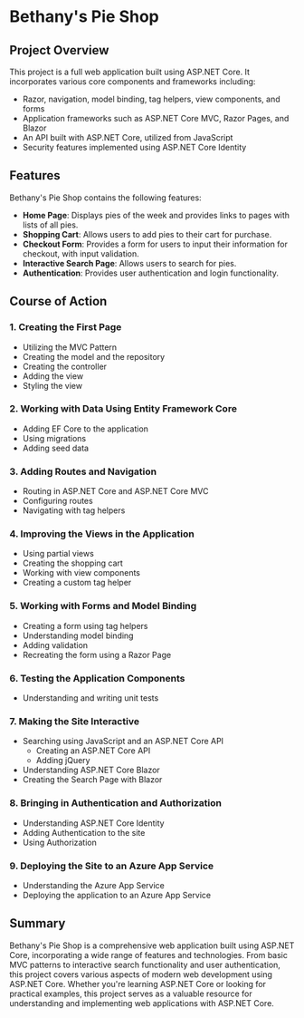 # Bethany's Pie Shop

## Project Overview

This project is a full web application built using ASP.NET Core. It incorporates various core components and frameworks including:

- Razor, navigation, model binding, tag helpers, view components, and forms
- Application frameworks such as ASP.NET Core MVC, Razor Pages, and Blazor
- An API built with ASP.NET Core, utilized from JavaScript
- Security features implemented using ASP.NET Core Identity

## Features

Bethany's Pie Shop contains the following features:

- **Home Page**: Displays pies of the week and provides links to pages with lists of all pies.
- **Shopping Cart**: Allows users to add pies to their cart for purchase.
- **Checkout Form**: Provides a form for users to input their information for checkout, with input validation.
- **Interactive Search Page**: Allows users to search for pies.
- **Authentication**: Provides user authentication and login functionality.

## Course of Action

### 1. Creating the First Page

- Utilizing the MVC Pattern
- Creating the model and the repository
- Creating the controller
- Adding the view
- Styling the view

### 2. Working with Data Using Entity Framework Core

- Adding EF Core to the application
- Using migrations
- Adding seed data

### 3. Adding Routes and Navigation

- Routing in ASP.NET Core and ASP.NET Core MVC
- Configuring routes
- Navigating with tag helpers

### 4. Improving the Views in the Application

- Using partial views
- Creating the shopping cart
- Working with view components
- Creating a custom tag helper

### 5. Working with Forms and Model Binding

- Creating a form using tag helpers
- Understanding model binding
- Adding validation
- Recreating the form using a Razor Page

### 6. Testing the Application Components

- Understanding and writing unit tests

### 7. Making the Site Interactive

- Searching using JavaScript and an ASP.NET Core API
  - Creating an ASP.NET Core API
  - Adding jQuery
- Understanding ASP.NET Core Blazor
- Creating the Search Page with Blazor

### 8. Bringing in Authentication and Authorization

- Understanding ASP.NET Core Identity
- Adding Authentication to the site
- Using Authorization

### 9. Deploying the Site to an Azure App Service

- Understanding the Azure App Service
- Deploying the application to an Azure App Service

## Summary

Bethany's Pie Shop is a comprehensive web application built using ASP.NET Core, incorporating a wide range of features and technologies. From basic MVC patterns to interactive search functionality and user authentication, this project covers various aspects of modern web development using ASP.NET Core. Whether you're learning ASP.NET Core or looking for practical examples, this project serves as a valuable resource for understanding and implementing web applications with ASP.NET Core.

